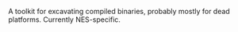 A toolkit for excavating compiled binaries, probably mostly for dead platforms. Currently NES-specific.
